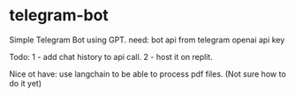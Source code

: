 # telegram-bot
Simple Telegram Bot using GPT.
need: bot api from telegram
      openai api key

Todo:
1 - add chat history to api call.
2 - host it on replit.


Nice ot have: use langchain to be able to process pdf files. (Not sure how to do it yet)


